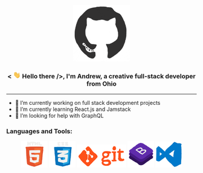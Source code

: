<div align="center">
<img src="./assets/octo.gif" alt="GitHub Logo" width="150" height="150" />
<h3 align="center">< <img src="./assets/hi.gif" width="20"> Hello there />, I'm Andrew, a creative full-stack developer from Ohio</h3>
</div>

---

- 🔭 I’m currently working on full stack development projects
- 🌱 I’m currently learning React.js and Jamstack
- 🤔 I’m looking for help with GraphQL

### Languages and Tools:

<p align="center">
  <img src="./assets/html.gif" width="70">
  <img src="./assets/css.gif" width="70">
  <img src="./assets/git.gif" width="130">
  <img src="./assets/bootstrap.gif" width="70">
  <img src="./assets/vscode.webp" width="70">
</p>
